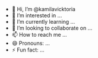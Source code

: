 - 👋 Hi, I’m @kamilavicktoria
- 👀 I’m interested in ...
- 🌱 I’m currently learning ...
- 💞️ I’m looking to collaborate on ...
- 📫 How to reach me ...
- 😄 Pronouns: ...
- ⚡ Fun fact: ...

<!---
kamilavicktoria/kamilavicktoria is a ✨ special ✨ repository because its `README.md` (this file) appears on your GitHub profile.
You can click the Preview link to take a look at your changes.
--->
